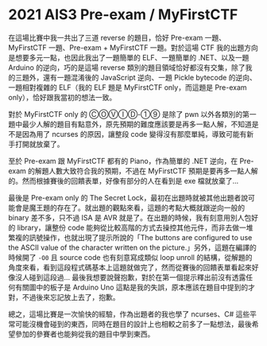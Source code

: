 # 2021 AIS3 Pre-exam / MyFirstCTF

在這場比賽中我一共出了三道 reverse 的題目，恰好 Pre-exam 一題、MyFirstCTF 一題、Pre-exam + MyFirstCTF 一題。對於這場 CTF 我的出題方向是想要多元一點，也因此我出了一題簡單的 ELF、一題簡單的 .NET、以及一題 Arduino 的逆向，巧的是這場 reverse 類別的題目領域恰好都沒有交集，除了我的三題外，還有一題混淆後的 JavaScript 逆向、一題 Pickle bytecode 的逆向、一題相對複雜的 ELF（我的 ELF 題是 MyFirstCTF only，而這題是 Pre-exam only），恰好跟我當初的想法一致。

對於 MyFirstCTF only 的 ⒸⓄⓋⒾⒹ-①⑨ 是除了 pwn 以外各類別的第一題中最少人解的題目有點意外，原先預期的難度應該要是再多一點人解，不知道是不是因為用了 ncurses 的原因，讓整段 code 變得沒有那麼單純，導致可能有新手打開就放棄了。

至於 Pre-exam 跟 MyFirstCTF 都有的 Piano，作為簡單的 .NET 逆向，在 Pre-exam 的解題人數大致符合我的預期，不過在 MyFirstCTF 預期是要再多一點人解的。然而根據賽後的回饋表單，好像有部分的人在看到是 exe 檔就放棄了...

最後是 Pre-exam only 的 The Secret Lock，最初在出題時就被其他出題者說可能會是魔王題的存在了。就出題的觀點來看，這題的考點大概就跟逆向一般的 binary 差不多，只不過 ISA 是 AVR 就是了。在出題的時候，我有刻意用別人包好的 library，讓整份 code 能夠從比較高階的方式去操控其他元件，而非去做一堆繁複的訊號操作，也就出現了提示所說的「The buttons are configured to use the ASCII value of the character written on the picture.」另外，這題在編譯的時候開了 `-O0` 且 source code 也有刻意寫成類似 loop unroll 的結構，從解題的角度來看，看到這段程式碼基本上這題就做完了，然而從賽後的回饋表單看起來好像沒人碰到這段過... 最後我想要說聲抱歉，對於在第一個提示釋出前沒有透露任何有關圖中的板子是 Arduino Uno 這點是我的失誤，原本應該在題目中提到的才對，不過後來忘記放上去了，抱歉。

總之，這場比賽是一次愉快的經驗，作為出題者的我也學了 ncurses、C# 這些平常可能沒機會碰到的東西，同時在題目的設計上也相較之前多了一點想法，最後希望參加的參賽者也能夠從我的題目中學到東西。
